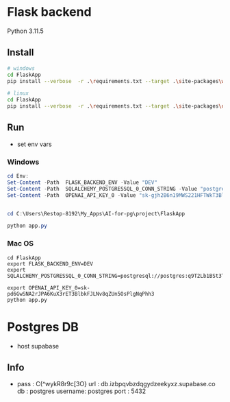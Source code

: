 # Flask backend

Python 3.11.5
## Install
```sh
# windows
cd FlaskApp
pip install --verbose  -r .\requirements.txt --target .\site-packages\windows --upgrade

# linux
cd FlaskApp
pip install --verbose  -r .\requirements.txt --target .\site-packages\darwin --upgrade
```

## Run
* set env vars
### Windows
```ps1
cd Env:
Set-Content -Path  FLASK_BACKEND_ENV -Value "DEV"
Set-Content -Path  SQLALCHEMY_POSTGRESSQL_0_CONN_STRING -Value "postgresql://postgres:q9T2Lb1BSt3T76b@db.izbpqvbzdqgydzeekyxz.supabase.co:5432/postgres"
Set-Content -Path  OPENAI_API_KEY_0 -Value "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"


cd C:\Users\Restop-8192\My_Apps\AI-for-pg\project\FlaskApp

python app.py
```

### Mac OS
```
cd FlaskApp
export FLASK_BACKEND_ENV=DEV
export SQLALCHEMY_POSTGRESSQL_0_CONN_STRING=postgresql://postgres:q9T2Lb1BSt3T76b@db.izbpqvbzdqgydzeekyxz.supabase.co:5432/postgres

export OPENAI_API_KEY_0=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
python app.py
```

# Postgres DB
* host supabase
## Info
* pass :  C(^wykR8r9c[3O}
  url  :   db.izbpqvbzdqgydzeekyxz.supabase.co
  db      : postgres
  username: postgres
  port : 5432
